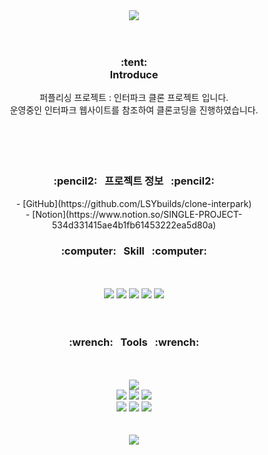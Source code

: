 <div align="center">
<img src="https://capsule-render.vercel.app/api?type=waving&color=0:e69138,100:D2B48C&height=200&section=header&text=InterPark%&fontSize=90&fontColor=fff"" />

</div>
<br/>
<br/>
<div align="center">  
  <h3>
   :tent:<br/>
    Introduce
  </h3>
</div> 
<div align="center"> 
 퍼플리싱 프로젝트 : 인터파크 클론 프로젝트 입니다. <br/>
  운영중인 인터파크 웹사이트를 참조하여 클론코딩을 진행하였습니다.
</div>
<br/>
<br/>

<br/>
<br/>
<div align="center">
<h3>
  :pencil2:&nbsp;&nbsp;&nbsp;프로젝트 정보&nbsp;&nbsp;&nbsp;:pencil2:
</h3>
</div>

<div align="center">
  - [GitHub](https://github.com/LSYbuilds/clone-interpark) <br/>
  - [Notion](https://www.notion.so/SINGLE-PROJECT-534d331415ae4b1fb61453222ea5d80a) <br/>
</div>

<div align="center">
  <h3>
    :computer:&nbsp;&nbsp;&nbsp;Skill&nbsp;&nbsp;&nbsp;:computer:
  </h3>
</div>
<br/>
<br/>

<div align="center">
  <img src="https://img.shields.io/badge/HTML5-E34F26?style=flat&logo=HTML5&logoColor=white"/>
    <img src="https://img.shields.io/badge/React-61DAFB?style=flat&logo=React&logoColor=white"/>
    <img src="https://img.shields.io/badge/css3-1572B6?style=flat&logo=css3&logoColor=white"/>
    <img src="https://img.shields.io/badge/javascript-F7DF1E?style=flat&logo=javascript&logoColor=white"/>
    <img src="https://img.shields.io/badge/FontAwesome-528DD7?style=flat&logo=FontAwesome&logoColor=white"/>

</div>
<br/>
<br/>
 
<div align="center">  
  <h3>
    :wrench:&nbsp;&nbsp;&nbsp;Tools&nbsp;&nbsp;&nbsp;:wrench:
  </h3>
</div>
<br/>
<br/>
<div align="center">
  <img src="https://img.shields.io/badge/Visual Studio Code-007ACC?style=flat&logo=visualstudiocode&logoColor=fff"/>
  <br/>
  <img src="https://img.shields.io/badge/Git-F05032?style=flat&logo=git&logoColor=fff"/>
  <img src="https://img.shields.io/badge/GitHub-181717?style=flat&logo=github&logoColor=fff"/>  
  <img src="https://img.shields.io/badge/Sourcetree-0052CC?style=flat&logo=sourcetree&logoColor=fff"/>
  <br/>
  <img src="https://img.shields.io/badge/Slack-4A154B?style=flat&logo=slack&logoColor=fff"/>
  <img src="https://img.shields.io/badge/Figma-F24E1E?style=flat&logo=slack&logoColor=fff"/>
  <img src="https://img.shields.io/badge/Notion-000000?style=flat&logo=slack&logoColor=fff"/> 
</div>
<br/>
<br/>

<div align="center">
  <img src="https://capsule-render.vercel.app/api?type=waving&color=0:e69138,100:D2B48C&height=200&section=footer" />
</div>
